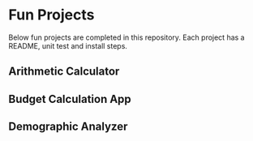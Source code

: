 # Fun Projects
Below fun projects are completed in this repository. Each project has a README, unit test and install steps.

## Arithmetic Calculator
## Budget Calculation App
## Demographic Analyzer
